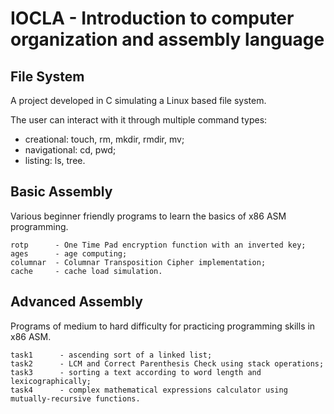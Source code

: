 # IOCLA - Introduction to computer organization and assembly language

## File System

A project developed in C simulating a Linux based file system.

The user can interact with it through multiple command types:
- creational: touch, rm, mkdir, rmdir, mv;
- navigational: cd, pwd;
- listing: ls, tree.

## Basic Assembly

Various beginner friendly programs to learn the basics of x86 ASM programming.

```
rotp      - One Time Pad encryption function with an inverted key;
ages      - age computing;
columnar  - Columnar Transposition Cipher implementation;
cache     - cache load simulation.
```
## Advanced Assembly

Programs of medium to hard difficulty for practicing programming skills in x86 ASM.

```
task1      - ascending sort of a linked list;
task2      - LCM and Correct Parenthesis Check using stack operations;
task3      - sorting a text according to word length and lexicographically;
task4      - complex mathematical expressions calculator using mutually-recursive functions.
```
